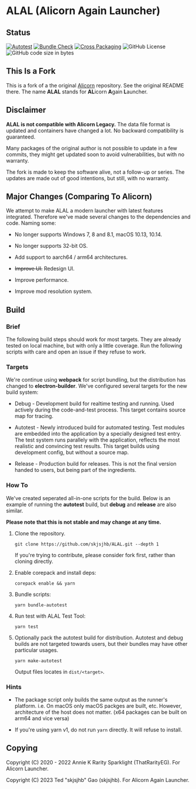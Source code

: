 # ALAL (Alicorn Again Launcher)

## Status

[![Autotest](https://github.com/skjsjhb/ALAL/actions/workflows/test.yml/badge.svg)](https://github.com/skjsjhb/ALAL/actions/workflows/test.yml)
[![Bundle Check](https://github.com/skjsjhb/ALAL/actions/workflows/bundle.yml/badge.svg)](https://github.com/skjsjhb/ALAL/actions/workflows/bundle.yml)
[![Cross Packaging](https://github.com/skjsjhb/ALAL/actions/workflows/package.yml/badge.svg)](https://github.com/skjsjhb/ALAL/actions/workflows/package.yml)
![GitHub License](https://img.shields.io/github/license/skjsjhb/ALAL)
![GitHub code size in bytes](https://img.shields.io/github/languages/code-size/skjsjhb/ALAL)


## This Is a Fork

This is a fork of a the original [Alicorn](https://github.com/Andy-K-Sparklight/Alicorn) repository. See the original README there. The name **ALAL** stands for **AL**icorn **A**gain **L**auncher. 

## Disclaimer

**ALAL is not compatible with Alicorn Legacy.** The data file format is updated and containers have changed a lot. No backward compatibility is guaranteed.

Many packages of the original author is not possible to update in a few commits, they might get updated soon to avoid vulnerabilities, but with no warranty.

The fork is made to keep the software alive, not a follow-up or series. The updates are made out of good intentions, but still, with no warranty.

## Major Changes (Comparing To Alicorn)

We attempt to make ALAL a modern launcher with latest features integrated. Therefore we've made several changes to the dependencies and code. Naming some:

- No longer supports Windows 7, 8 and 8.1, macOS 10.13, 10.14.

- No longer supports 32-bit OS.

- Add support to aarch64 / arm64 architectures.

- ~~Improve UI.~~ Redesign UI.

- Improve performance.

- Improve mod resolution system.

## Build

### Brief

The following build steps should work for most targets. They are already tested on local machine, but with only a little coverage. Run the following scripts with care and open an issue if they refuse to work.

### Targets

We're continue using **webpack** for script bundling, but the distribution has changed to **electron-builder**. We've configured several targets for the new build system:

- Debug - Development build for realtime testing and running. Used actively during the code-and-test process. This target contains source map for tracing.

- Autotest - Newly introduced build for automated testing. Test modules are embedded into the application by a specially designed test entry. The test system runs parallely with the application, reflects the most realistic and convincing test results. This target builds using development config, but without a source map.

- Release - Production build for releases. This is not the final version handed to users, but being part of the ingredients.

### How To

We've created seperated all-in-one scripts for the build. Below is an example of running the **autotest** build, but **debug** and **release** are also similar.

**Please note that this is not stable and may change at any time.**

1. Clone the repository.
   
   ```shell
   git clone https://github.com/skjsjhb/ALAL.git --depth 1
   ```
   
   If you're trying to contribute, please consider fork first, rather than cloning directly.

2. Enable corepack and install deps:
   
   ```shell
   corepack enable && yarn
   ```

3. Bundle scripts:
   
   ```shell
   yarn bundle-autotest
   ```

4. Run test with ALAL Test Tool:
   
   ```shell
   yarn test
   ```

5. Optionally pack the autotest build for distribution. Autotest and debug builds are not targeted towards users, but their bundles may have other particular usages.
   
   ```shell
   yarn make-autotest
   ```
   
   Output files locates in `dist/<target>`.

### Hints

- The package script only builds the same output as the runner's platform. i.e. On macOS only macOS packges are built, etc. However, architecture of the host does not matter. (x64 packages can be built on arm64 and vice versa)

- If you're using yarn v1, do not run `yarn` directly. It will refuse to install.

## Copying

Copyright (C) 2020 - 2022 Annie K Rarity Sparklight (ThatRarityEG). For Alicorn Launcher.

Copyright (C) 2023 Ted "skjsjhb" Gao (skjsjhb). For Alicorn Again Launcher.

# 
